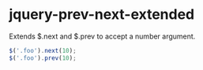 # jquery-prev-next-extended
Extends $.next and $.prev to accept a number argument.

```js
$('.foo').next(10);
$('.foo').prev(10);
```